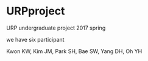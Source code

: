 # URPproject
URP undergraduate project 2017 spring

we have six participant

Kwon KW,
Kim JM,
Park SH,
Bae SW,
Yang DH,
Oh YH


